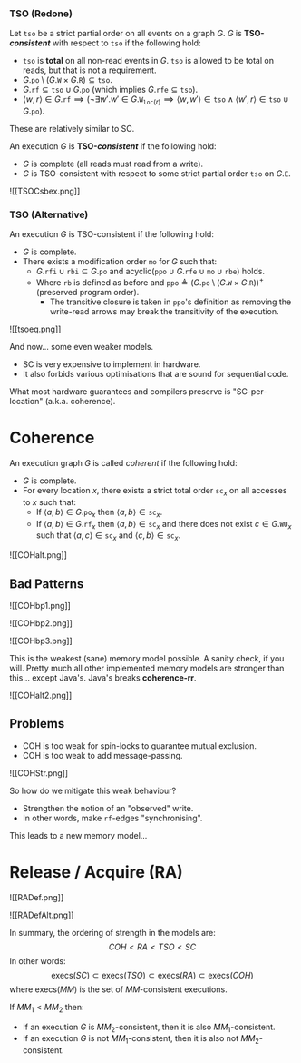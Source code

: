 ### TSO (Redone)

Let $\mathtt{tso}$ be a strict partial order on all events on a graph $G$. $G$ is **TSO-*consistent*** with respect to $\mathtt{tso}$ if the following hold:

- $\mathtt{tso}$ is **total** on all non-read events in $G$. $\mathtt{tso}$ is allowed to be total on reads, but that is not a requirement.
- $G.\mathtt{po} \setminus (G.\mathtt{W} \times G.\mathtt{R}) \subseteq \mathtt{tso}$.
- $G.\mathtt{rf} \subseteq \mathtt{tso} \cup G.\mathtt{po}$ (which implies $G.\mathtt{rfe} \subseteq \mathtt{tso}$).
- $\left< w, r \right> \in G.\mathtt{rf} \implies (\neg \exists w' . w' \in G.\mathtt{W}_{\mathtt{loc}(r)} \implies \left< w, w' \right> \in \mathtt{tso} \land \left< w', r \right> \in \mathtt{tso} \cup G.\mathtt{po})$.

These are relatively similar to SC.

An execution $G$ is **TSO-*consistent*** if the following hold:

- $G$ is complete (all reads must read from a write).
- $G$ is TSO-consistent with respect to some strict partial order $\mathtt{tso}$ on $G.\mathtt{E}$.

![[TSOCsbex.png]]

### TSO (Alternative)

An execution $G$ is TSO-consistent if the following hold:
- $G$ is complete.
- There exists a modification order $\mathtt{mo}$ for $G$ such that:
    - $G.\mathtt{rfi} \cup \mathtt{rbi} \subseteq G.\mathtt{po}$ and $\text{acyclic}(\mathtt{ppo} \cup G.\mathtt{rfe} \cup \mathtt{mo} \cup \mathtt{rbe})$ holds.
    - Where $\mathtt{rb}$ is defined as before and $\mathtt{ppo} \triangleq (G.\mathtt{po} \setminus (G.\mathtt{W} \times G.\mathtt{R}))^{+}$ (preserved program order).
        - The transitive closure is taken in $\mathtt{ppo}$'s definition as removing the write-read arrows may break the transitivity of the execution.

![[tsoeq.png]]

And now... some even weaker models.

- SC is very expensive to implement in hardware.
- It also forbids various optimisations that are sound for sequential code.

What most hardware guarantees and compilers preserve is "SC-per-location" (a.k.a. coherence).

# Coherence

An execution graph $G$ is called *coherent* if the following hold:
- $G$ is complete.
- For every location $x$, there exists a strict total order $\mathtt{sc}_x$ on all accesses to $x$ such that:
    - If $\left< a, b \right> \in G.\mathtt{po}_x$ then $\left< a, b \right> \in \mathtt{sc}_x$.
    - If $\left< a, b \right> \in G.\mathtt{rf}_x$ then $\left< a, b \right> \in \mathtt{sc}_x$ and there does not exist $c \in G.\mathtt{WU}_x$ such that $\left< a, c \right> \in \mathtt{sc}_x$ and $\left< c, b \right> \in \mathtt{sc}_x$.

![[COHalt.png]]

## Bad Patterns

![[COHbp1.png]]

![[COHbp2.png]]

![[COHbp3.png]]

This is the weakest (sane) memory model possible. A sanity check, if you will. Pretty much all other implemented memory models are stronger than this... except Java's. Java's breaks **coherence-rr**.

![[COHalt2.png]]

## Problems

- COH is too weak for spin-locks to guarantee mutual exclusion.
- COH is too weak to add message-passing.

![[COHStr.png]]

So how do we mitigate this weak behaviour?
- Strengthen the notion of an "observed" write.
- In other words, make $\mathtt{rf}$-edges "synchronising".

This leads to a new memory model...

# Release / Acquire (RA)

![[RADef.png]]

![[RADefAlt.png]]

In summary, the ordering of strength in the models are:
$$COH < RA < TSO < SC$$
In other words:
$$\text{execs}(SC) \subset \text{execs}(TSO) \subset \text{execs}(RA) \subset \text{execs}(COH)$$
where $\text{execs}(MM)$ is the set of $MM$-consistent executions.

If $MM_1 < MM_2$ then:
- If an execution $G$ is $MM_2$-consistent, then it is also $MM_1$-consistent.
- If an execution $G$ is not $MM_1$-consistent, then it is also not $MM_2$-consistent.
